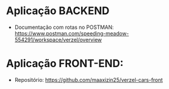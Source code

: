 # Aplicação BACKEND

- Documentação com rotas no POSTMAN:
  https://www.postman.com/speeding-meadow-554291/workspace/verzel/overview

# Aplicação FRONT-END:

- Repositório:
  https://github.com/maaxizin25/verzel-cars-front
